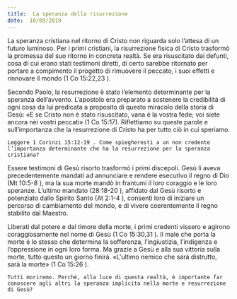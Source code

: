 ```yaml
---
title:  La speranza della risurrezione
date:  10/09/2019
---
```


La speranza cristiana nel ritorno di Cristo non riguarda solo l’attesa di un futuro luminoso. Per i primi cristiani, la risurrezione fisica di Cristo trasformò la promessa del suo ritorno in concreta realtà. Se era risuscitato dai defunti, cosa di cui erano stati testimoni diretti, di certo sarebbe ritornato per portare a compimento il progetto di rimuovere il peccato, i suoi effetti e rinnovare il mondo (1 Co 15:22,23 ).

Secondo Paolo, la resurrezione è stato l’elemento determinante per la speranza dell’avvento. L’apostolo era preparato a sostenere la credibilità di ogni cosa da lui predicata a proposito di questo miracolo della storia di Gesù: «E se Cristo non è stato risuscitato, vana è la vostra fede; voi siete ancora nei vostri peccati» (1 Co 15:17). Riflettiamo su queste parole e sull’importanza che la resurrezione di Cristo ha per tutto ciò in cui speriamo.

`Leggere 1 Corinzi 15:12-19 . Come spiegheresti a un non credente l’importanza determinante che ha la resurrezione per la speranza cristiana?`

Essere testimoni di Gesù risorto trasformò i primi discepoli. Gesù li aveva precedentemente mandati ad annunciare e rendere esecutivo il regno di Dio (Mt 10:5-8 ), ma la sua morte mandò in frantumi il loro coraggio e le loro speranze. L’ultimo mandato (28:18-20 ), affidato dal Gesù risorto e potenziato dallo Spirito Santo (At 2:1-4 ), consentì loro di iniziare un percorso di cambiamento del mondo, e di vivere coerentemente il regno stabilito dal Maestro.

Liberati dal potere e dal timore della morte, i primi credenti vissero e agirono coraggiosamente nel nome di Gesù (1 Co 15:30,31 ). Il male che porta la morte è lo stesso che determina la sofferenza, l’ingiustizia, l’indigenza e l’oppressione in ogni loro forma. Ma grazie a Gesù e alla sua vittoria sulla morte, tutto questo un giorno finirà. «L'ultimo nemico che sarà distrutto, sarà la morte» (1 Co 15:26 ).

`Tutti moriremo. Perché, alla luce di questa realtà, è importante far conoscere agli altri la speranza implicita nella morte e resurrezione di Gesù?`